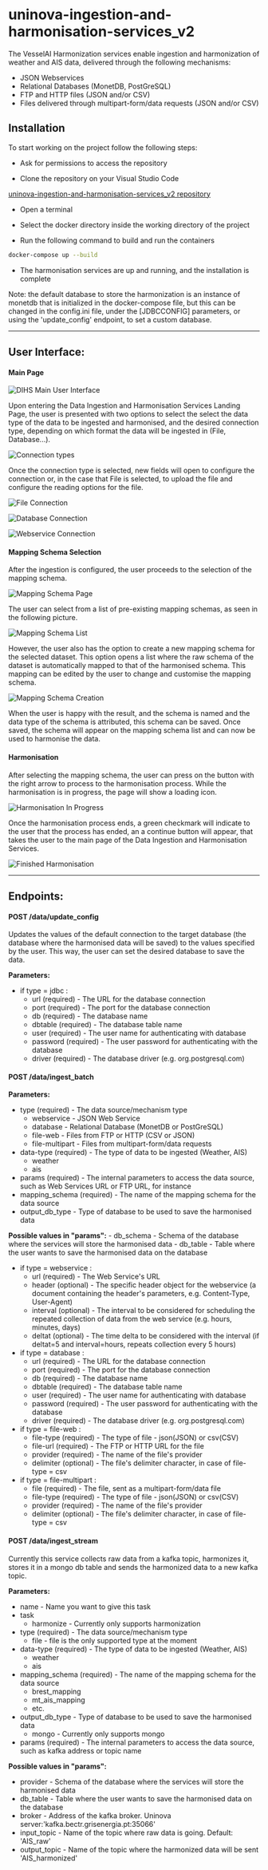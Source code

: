 # uninova-ingestion-and-harmonisation-services_v2

The VesselAI Harmonization services enable ingestion and harmonization of weather and AIS data, delivered through the following mechanisms:
 - JSON Webservices
 - Relational Databases (MonetDB, PostGreSQL)
 - FTP and HTTP files (JSON and/or CSV)
 - Files delivered through multipart-form/data requests (JSON and/or CSV)

## Installation

To start working on the project follow the following steps:

* Ask for permissions to access the repository

* Clone the repository on your Visual Studio Code

[uninova-ingestion-and-harmonisation-services_v2 repository](https://github.com/VesselAI/uninova-ingestion-and-harmonisation-services_v2.git)

* Open a terminal

* Select the docker directory inside the working directory of the project

* Run the following command to build and run the containers
```bash
docker-compose up --build
```
* The harmonisation services are up and running, and the installation is complete

Note: the default database to store the harmonization is an instance of monetdb that is initialized in the docker-compose file, but this can be changed in the config.ini file, under the [JDBCCONFIG] parameters, or using the 'update_config' endpoint, to set a custom database.

--- 
## User Interface:
#### Main Page

![DIHS Main User Interface](./imgs/MainPage.png)

Upon entering the Data Ingestion and Harmonisation Services Landing Page, the user is presented with two options to select the select the data type of the data to be ingested and harmonised, and the desired connection type, depending on which format the data will be ingested in (File, Database...).

![Connection types](./imgs/ConnTypes.png)

Once the connection type is selected, new fields will open to configure the connection or, in the case that File is selected, to upload the file and configure the reading options for the file.

![File Connection](./imgs/FileConn.png)

![Database Connection](./imgs/DatabaseConn.png)

![Webservice Connection](./imgs/WebserviceConn.png)

#### Mapping Schema Selection

After the ingestion is configured, the user proceeds to the selection of the mapping schema. 

![Mapping Schema Page](./imgs/MappingPage.png)

The user can select from a list of pre-existing mapping schemas, as seen in the following picture.

![Mapping Schema List](./imgs/MappingPage2.png)

However, the user also has the option to create a new mapping schema for the selected dataset. This option opens a list where the raw schema of the dataset is automatically mapped to that of the harmonised schema. This mapping can be edited by the user to change and customise the mapping schema. 

![Mapping Schema Creation](./imgs/MappingPage3.png)

When the user is happy with the result, and the schema is named and the data type of the schema is attributed, this schema can be saved. Once saved, the schema will appear on the mapping schema list and can now be used to harmonise the data.

#### Harmonisation
After selecting the mapping schema, the user can press on the button with the right arrow to process to the harmonisation process. While the harmonisation is in progress, the page will show a loading icon.

![Harmonisation In Progress](./imgs/HarmonizationLoading.png)

Once the harmonisation process ends, a green checkmark will indicate to the user that the process has ended, an a continue button will appear, that takes the user to the main page of the Data Ingestion and Harmonisation Services.

![Finished Harmonisation](./imgs/HarmonizationDone.png)

---
## Endpoints:
#### POST /data/update_config

Updates the values of the default connection to the target database (the database where the harmonised data will be saved) to the values specified by the user. This way, the user can set the desired database to save the data.

__Parameters:__
 - if type = jdbc :
    - url (required)            - The URL for the database connection
    - port (required)           - The port for the database connection
    - db (required)             - The database name
    - dbtable (required)        - The database table name
    - user (required)           - The user name for authenticating with database
    - password (required)       - The user password for authenticating with the database
    - driver (required)         - The database driver (e.g. org.postgresql.com)
#### POST /data/ingest_batch

__Parameters:__

 - type (required)              - The data source/mechanism type
    - webservice                - JSON Web Service
    - database                  - Relational Database (MonetDB or PostGreSQL)
    - file-web                  - Files from FTP or HTTP (CSV or JSON)
    - file-multipart            - Files from multipart-form/data requests
 - data-type (required)         - The type of data to be ingested (Weather, AIS)
    - weather
    - ais
 - params (required)            - The internal parameters to access the data source, such as Web Services URL or FTP URL, for instance
 - mapping_schema (required)    - The name of the mapping schema for the data source
 - output_db_type               - Type of database to be used to save the harmonised data


__Possible values in "params":__
    - db_schema                 - Schema of the database where the services will store the harmonised data
    - db_table                  - Table where the user wants to save the harmonised data on the database
    
 - if type = webservice :
    - url (required)            - The Web Service's URL
    - header (optional)         - The specific header object for the webservice (a document containing the header's parameters, e.g. Content-Type, User-Agent)
    - interval (optional)       - The interval to be considered for scheduling the repeated collection of data from the web service (e.g. hours, minutes, days)
    - deltat (optional)         - The time delta to be considered with the interval (if deltat=5 and interval=hours, repeats collection every 5 hours)
 - if type = database :
    - url (required)            - The URL for the database connection
    - port (required)           - The port for the database connection
    - db (required)             - The database name
    - dbtable (required)        - The database table name
    - user (required)           - The user name for authenticating with database
    - password (required)       - The user password for authenticating with the database
    - driver (required)         - The database driver (e.g. org.postgresql.com)
 - if type = file-web :
    - file-type (required)      - The type of file - json(JSON) or csv(CSV)
    - file-url (required)       - The FTP or HTTP URL for the file
    - provider (required)       - The name of the file's provider
    - delimiter (optional)      - The file's delimiter character, in case of file-type = csv
 - if type = file-multipart :
    - file (required)           - The file, sent as a multipart-form/data file
    - file-type (required)      - The type of file - json(JSON) or csv(CSV)
    - provider (required)       - The name of the file's provider
    - delimiter (optional)      - The file's delimiter character, in case of file-type = csv
#### POST /data/ingest_stream

Currently this service collects raw data from a kafka topic, harmonizes it, stores it in a mongo db table and sends the harmonized data to a new kafka topic.

__Parameters:__
 - name                         - Name you want to give this task
 - task
    - harmonize                 - Currently only supports harmonization
 - type (required)              - The data source/mechanism type
    - file                      - file is the only supported type at the moment
 - data-type (required)         - The type of data to be ingested (Weather, AIS)
    - weather
    - ais
 - mapping_schema (required)    - The name of the mapping schema for the data source
    - brest_mapping
    - mt_ais_mapping
    - etc.
 - output_db_type               - Type of database to be used to save the harmonised data
    - mongo                        - Currently only supports mongo
 - params (required)            - The internal parameters to access the data source, such as kafka address or topic name

__Possible values in "params":__
   - provider                 - Schema of the database where the services will store the harmonised data
   - db_table                 - Table where the user wants to save the harmonised data on the database
   - broker                   - Address of the kafka broker. Uninova server:'kafka.bectr.grisenergia.pt:35066'
   - input_topic              - Name of the topic where raw data is going. Default: 'AIS_raw'
   - output_topic             - Name of the topic where the harmonized data will be sent 'AIS_harmonized'
